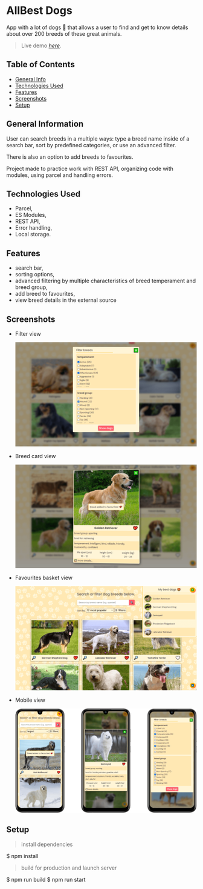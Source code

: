# AllBest Dogs

App with a lot of dogs 🐶 that allows a user to find and get to know details about over 200 breeds of these great animals.

> Live demo [_here_](https://allbestdogs.netlify.app/).

## Table of Contents

- [General Info](#general-information)
- [Technologies Used](#technologies-used)
- [Features](#features)
- [Screenshots](#screenshots)
- [Setup](#setup)

## General Information

User can search breeds in a multiple ways: type a breed name inside of a search bar, sort by predefined categories, or use an advanced filter.

There is also an option to add breeds to favourites.

Project made to practice work with REST API, organizing code with modules, using parcel and handling errors.

## Technologies Used

- Parcel,
- ES Modules,
- REST API,
- Error handling,
- Local storage.

## Features

- search bar,
- sorting options,
- advanced filtering by multiple characteristics of breed temperament and breed group,
- add breed to favourites,
- view breed details in the external source

## Screenshots

- Filter view

  ![Example screenshot](src/imgs/screenshot-1.png)

- Breed card view

  ![Example screenshot](src/imgs/screenshot-2.png)

- Favourites basket view

  ![Example screenshot](src/imgs/screenshot-3.png)

- Mobile view

  ![Example screenshot](src/imgs/screenshot-4.png)

## Setup

> install dependencies

$ npm install

> build for production and launch server

$ npm run build
$ npm run start
